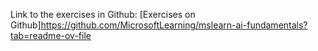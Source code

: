 Link to the exercises in Github: [Exercises on Github]https://github.com/MicrosoftLearning/mslearn-ai-fundamentals?tab=readme-ov-file
